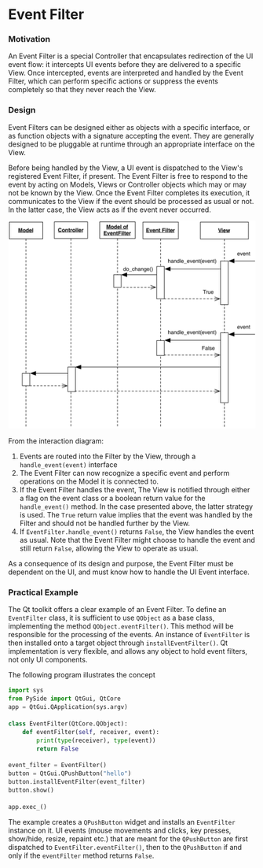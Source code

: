 <!--- Done -->
# Event Filter

### Motivation

An Event Filter is a special Controller that encapsulates redirection of the UI
event flow: it intercepts UI events before they are delivered to a specific
View. Once intercepted, events are interpreted and handled by the Event Filter,
which can perform specific actions or suppress the events completely so that
they never reach the View. 

### Design

Event Filters can be designed either as objects with a specific interface, or 
as function objects with a signature accepting the event.  They are generally
designed to be pluggable at runtime through an appropriate interface on the
View.  

Before being handled by the View, a UI event is dispatched to the View's
registered Event Filter, if present. The Event Filter is free to respond to the
event by acting on Models, Views or Controller objects which may or may not be
known by the View. Once the Event Filter completes its execution, 
it communicates to the View if the event should be processed as usual or not.
In the latter case, the View acts as if the event never occurred.

<p align="center">
    <img src="images/event_filter/event_filter.png">
</p>

From the interaction diagram:

1. Events are routed into the Filter by the View, through a ``handle_event(event)`` interface
2. The Event Filter can now recognize a specific event and perform operations on the
   Model it is connected to. 
3. If the Event Filter handles the event, The View is notified through either a flag on 
   the event class or a boolean return value for the ``handle_event()`` method. In the 
   case presented above, the latter strategy is used. The ``True`` return value implies
   that the event was handled by the Filter and should not be handled further by the View.
4. If ``EventFilter.handle_event()`` returns ``False``, the View handles the event as usual.
   Note that the Event Filter might choose to handle the event and still return ``False``, 
   allowing the View to operate as usual.

As a consequence of its design and purpose, the Event Filter must be dependent on
the UI, and must know how to handle the UI Event interface. 

### Practical Example

The Qt toolkit offers a clear example of an Event Filter. To define an
``EventFilter`` class, it is sufficient to use ``QObject`` as a base class,
implementing the method ``QObject.eventFilter()``.  This method will be
responsible for the processing of the events.  An instance of ``EventFilter``
is then installed onto a target object through ``installEventFilter()``.  Qt
implementation is very flexible, and allows any object to hold event filters,
not only UI components.

The following program illustrates the concept

```python
import sys
from PySide import QtGui, QtCore
app = QtGui.QApplication(sys.argv)

class EventFilter(QtCore.QObject):
    def eventFilter(self, receiver, event):
        print(type(receiver), type(event))
        return False
        
event_filter = EventFilter()
button = QtGui.QPushButton("hello")
button.installEventFilter(event_filter)
button.show()

app.exec_()
```

The example creates a `QPushButton` widget and installs an `EventFilter` instance on it.
UI events (mouse movements and clicks, key presses, show/hide, resize, repaint etc.)
that are meant for the `QPushButton` are first dispatched to `EventFilter.eventFilter()`,
then to the `QPushButton` if and only if the `eventFilter` method returns `False`.
